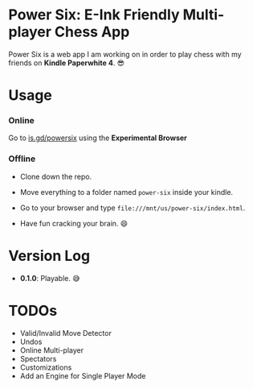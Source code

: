 # Power Six: E-Ink Friendly Multi-player Chess App

Power Six is a web app I am working on in order to play chess with my friends on **Kindle Paperwhite 4**. 😎

# Usage

### Online

Go to [is.gd/powersix](https://is.gd/powersix) using the **Experimental Browser**
### Offline

-  Clone down the repo.

-  Move everything to a folder named `power-six` inside your kindle.

-  Go to your browser and type `file:///mnt/us/power-six/index.html`.

-  Have fun cracking your brain. 😄

# Version Log

- **0.1.0**: Playable. 😅

# TODOs

-  Valid/Invalid Move Detector
-  Undos
-  Online Multi-player
-  Spectators
-  Customizations
-  Add an Engine for Single Player Mode
